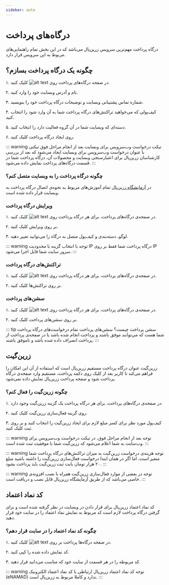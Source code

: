 ```yaml
---
sidebar: auto
---
```


# درگاه‌های پرداخت

درگاه پرداخت مهم‌ترین سرویس زرین‌پال می‌باشد که در این بخش تمام راهنمایی‌های مربوط به این سرویس قرار دارد.

## چگونه یک درگاه پرداخت بسازم؟

۱. در صفحه درگاه‌های پرداخت روی ![alt text](/webservice/01.png) کلیک کنید.

۲. نام و آدرس وبسایت خود را وارد کنید.

۳. شماره تماس پشتیبانی وبسایت و توضیحات درگاه پرداخت خود را بنویسید.

۴. کیف‌پولی که می‌خواهید تراکنش‌های درگاه پرداخت شما به آن وارد شود را انتخاب کنید.

۵. دسته‌ای که وبسایت شما در آن گروه فعالیت دارد را انتخاب کنید.

۶. روی ایجاد درگاه پرداخت کلیک کنید.

::: warning تیکت درخواست وب‌سرویس برای وبسایت
بعد از انجام مراحل فوق تیکتی با عنوان درخواست وب‌سرویس برای وبسایت ایجاد می‌شود که بعد از بررسی کارشناسان زرین‌پال برای اعتبارسنجی وبسایت و محصولات آن، درگاه پرداخت شما در قسمت درگاه‌های پرداخت نمایش داده می‌شود.
:::

### چگونه درگاه پرداخت را به وبسایت متصل کنم؟

در 
[آزمایشگاه زرین‌پال](https://www.zarinpal.com/lab)
 تمام آموزش‌های مربوط به نحوه‌ی اتصال درگاه پرداخت به وبسایت قرار داده شده است.

### ویرایش درگاه پرداخت

۱. در صفحه‌ی درگاه‌های پرداخت، برای هر درگاه پرداخت روی ![alt text](/webservice/02.png) کلیک کنید.

۲. بر روی ویرایش کلیک کنید.

۳. لوگو، دسته‌بندی و کیف‌پول متصل به درگاه را می‌توانید تغییر دهید.

::: warning توجه
با انتخاب گزینه با محدودیت IP درگاه پرداخت شما فقط بر روی IP سرور سایت شما قابل اجرا می‌شود.
:::

### تراکنش‌های درگاه پرداخت

۱. در صفحه‌ی درگاه‌های پرداخت، برای هر درگاه پرداخت روی ![alt text](/webservice/02.png) کلیک کنید.

۲. بر روی تراکنش‌ها کلیک کنید.

### سشن‌های پرداخت

۱. در صفحه‌ی درگاه‌های پرداخت، برای هر درگاه پرداخت روی ![alt text](/webservice/02.png) کلیک کنید.

۲. بر روی سشن‌های پرداخت کلیک کنید.

::: tip سشن پرداخت چیست؟
سشن‌های پرداخت تمام درخواست‌های درگاه پرداخت شما هست که می‌توانند موفق باشند و پرداخت انجام شده باشد یا در صفحه‌ی پرداخت از پرداخت انصراف داده شده باشد و ناموفق باشند.
:::

## زرین‌گیت

زرین‌گیت عنوان درگاه پرداخت مستقیم زرین‌پال است که استفاده از آن این امکان را فراهم می‌کند تا کاربر بعد از کلیک روی دکمه پرداخت، مستقیم وارد صفحه‌ی درگاه پرداخت شود و صفحه پرداخت زرین‌پال نمایش داده نمی‌شود.

### چگونه زرین‌گیت را فعال کنم؟

۱. در صفحه‌ی درگاه‌های پرداخت، برای هر درگاه پرداخت یک گزینه زرین‌گیت وجود دارد.

۲. روی گزینه فعال‌سازی زرین‌گیت کلیک کنید.

۳. کیف‌پول مورد نظر برای کسر مبلغ لازم برای ایجاد زرین‌گیت را انتخاب کنید و بر روی ثبت کلیک کنید.

::: warning توجه
بعد از انجام مراحل فوق، در تیکت درخواست وب‌سرویس برای وب‌سایت به شما اعلام می‌شود که زرین‌گیت شما با موفقیت ثبت شده است.
:::

::: warning توجه
هزینه‌ی درخواست زرین‌گیت به میزان تراکنش‌های درگاه پرداخت شما متغیر است، اما اگر در همان ابتدا درخواست فعال‌سازی زرین‌گیت را داشته باشید مبلغ ۲۰ هزار تومان بابت ثبت زرین‌گیت باید پرداخت بشود.
:::

::: warning توجه
در بعضی از موارد فعال‌سازی زرین‌گیت همراه با نصب افزونه‌ی خاصی می‌باشد که از طریق آزمایشگاه زرین‌پال قابل نصب و دریافت است.
:::

## کد نماد اعتماد

کد نماد اعتماد زرین‌پال برای قرار دادن در وبسایت در نظر گرفته شده است و برای گرفتن درگاه پرداخت لازم است کد مربوط به نمایش نماد اعتماد را در سایت خود قرار دهید.

### چگونه کد نماد اعتماد را در سایت قرار دهم؟

۱. در صفحه‌ درگاه‌ها پرداخت بر روی ![alt text](/webservice/03.png) کلیک کنید.

۲. کد نمایش داده شده را کپی کنید.

۳. کد مربوطه را در هر قسمت از سایت خود که مناسب می‌دانید قرار دهید.

::: warning توجه
کد نماد اعتماد زرین‌پال ارتباطی با کد نماد اعتماد الکترونیک (eNAMAD) ندارد و کاملا مربوط به زرین‌پال است.
:::
